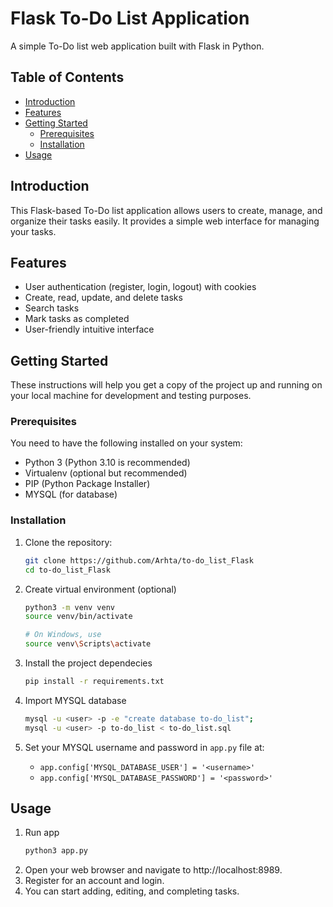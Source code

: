 # Flask To-Do List Application

A simple To-Do list web application built with Flask in Python.

## Table of Contents

- [Introduction](#introduction)
- [Features](#features)
- [Getting Started](#getting-started)
  - [Prerequisites](#prerequisites)
  - [Installation](#installation)
- [Usage](#usage)

## Introduction

This Flask-based To-Do list application allows users to create, manage, and organize their tasks easily. It provides a simple web interface for managing your tasks.

## Features

- User authentication (register, login, logout) with cookies
- Create, read, update, and delete tasks
- Search tasks
- Mark tasks as completed
- User-friendly intuitive interface

## Getting Started

These instructions will help you get a copy of the project up and running on your local machine for development and testing purposes.

### Prerequisites

You need to have the following installed on your system:

- Python 3 (Python 3.10 is recommended)
- Virtualenv (optional but recommended)
- PIP (Python Package Installer)
- MYSQL (for database)

### Installation

1. Clone the repository:

   ```bash
   git clone https://github.com/Arhta/to-do_list_Flask
   cd to-do_list_Flask

2. Create virtual environment (optional)
   ```bash
   python3 -m venv venv
   source venv/bin/activate
   
   # On Windows, use
   source venv\Scripts\activate

3. Install the project dependecies
   ```bash
   pip install -r requirements.txt

4. Import MYSQL database
   ```bash
   mysql -u <user> -p -e "create database to-do_list";
   mysql -u <user> -p to-do_list < to-do_list.sql

5. Set your MYSQL username and password in `app.py` file at:
   - `app.config['MYSQL_DATABASE_USER'] = '<username>'`
   - `app.config['MYSQL_DATABASE_PASSWORD'] = '<password>'`

## Usage

1. Run app
   ```bash
   python3 app.py
3. Open your web browser and navigate to http://localhost:8989.
4. Register for an account and login.
5. You can start adding, editing, and completing tasks.
